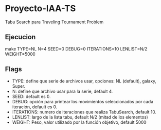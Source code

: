 # Proyecto-IAA-TS
Tabu Search para Traveling Tournament Problem

## Ejecucion
make TYPE=NL N=4 SEED=0 DEBUG=0 ITERATIONS=10 LENLIST=N/2 WEIGHT=5000

## Flags
- TYPE: define que serie de archivos usar, opciones: NL (default), galaxy, Super.
- N: define que archivo usar para la serie, default 4.
- SEED: default es 0.
- DEBUG: opción para printear los movimientos seleccionados por cada iteración, default es 0.
- ITERATIONS: numero de iteraciones que realiza TabuSearch, default 10.
- LENLIST: largo de la lista tabu, default N/2 (mitad de los elementos)
- WEIGHT: Peso, valor utilizado por la función objetivo, default 5000